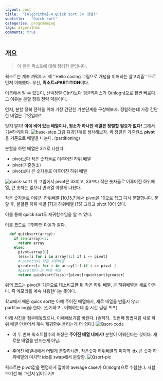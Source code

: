 ```yaml
---
layout: post
title:  "[Algorithm]-4.Quick sort (퀵 정렬)"
subtitle:   "Quick sort"
categories: programming
tags: algorithms
comments: true
---
```

## 개요
> 이 글은 퀵소트에 대해 정리한 글입니다.

퀵소트는 계속 까먹어서 책 ''Hello coding 그림으로 개념을 이해하는 알고리즘'' 으로 먼저 이해했다. 우선, **퀵소트=PARTITION**이다. 

이름에서 알 수 있듯이, 선택정렬 O(n²)보다 평균케이스가 O(nlogn)으로 훨씬 빠르다. 그 이유는 분할 정복 전략 덕분이다.

먼저, 분할 정복 전략을 위해 가장 간단한 기본단계를 구상해보자. 정렬하는데 가장 간단한 배열은 무엇일까?

잊지 말자! **아예 비어 있는 배열이나, 원소가 하나인 배열은 정렬할 필요가 없다!** 그래서 기본단계이다.
![base-step](https://leega403.github.io/assets/img/Algorithms/base-step.png)
그럼 재귀단계를 생각해보자. 퀵 정렬은 기준원소 **pivot**을 기준으로 배열을 나눈다. (partitioning)

분할을 하면 배열은 3개로 나뉜다.
- pivot보다 작은 숫자들로 이루어진 하위 배열
- pivot(기준원소)
- pivot보다 큰 숫자들로 이루어진 하위 배열

![quick-sort1](https://leega403.github.io/assets/img/Algorithms/quick-sort-1.png)
위 그림에서 pivot은 33이고, 33보다 작은 숫자들로 이루어진 하위배열, 큰 숫자는 없으니 빈배열 이렇게 나눴다.

작은 숫자들로 이뤄진 하위배열 [10,15,7]에서 pivot을 10으로 잡고 다시 분할합니다. 분할 후, 분할된 하위 배열 [7]과 하위배열 [15] 그리고 pivot 10이 있다.

이를 통해 quick sort도 재귀함수임을 알 수 있다.

이를 코드로 구현하면 다음과 같다.

``` python
  def quicksort(array):
    if len(array)<2:
      return array
    else:
      pivot=array[0]
      less=[i for i in array[1:] if i <= pivot]
      # pivot보다 작은 하위배열
      greater=[i for i in array[1:] if i >= pivot ]
      #pivot보다 큰 하위 배열
      return quicksort(less)+[pivot]+quicksort(greater)
```
위의 코드는 pivot을 기준으로 대소비교한 뒤 작은 하위 배열, 큰 하위배열을 새로 만든다. 즉 메모리를 계속 사용한다는 뜻이다.

학교에서 배운 quick sort는 아예 주어진 배열에서, 새로 배열을 만들지 않고 partitioning을 한다. (신기하고.. 이해하는데 좀 시간 걸림 ㅋㅋ)

아래 사진을 첨부해놓았으니, 이해해보기를 바란다. (솔직히.. 첫번째 방법처럼 새로 하위 배열 만들어서 계속 재귀함수 돌리는게 더 쉽다.)
![Qsort-code](https://leega403.github.io/assets/img/Algorithms/Qsort-code.png)

- 이 두 번째 퀵소트함수의 특징은 **주어진 배열 내에서!** 분할이 이뤄진다는 것이다. 새로운 배열을 만드는게 아님.

- 주어진 배열내에서 어떻게 분할하냐면,
작은숫자 하위배열의 마지막 idx 큰 숫자 하위배열의 마지막 idx를 swap해서 분할함.
![Qsort-pic](https://leega403.github.io/assets/img/Algorithms/Qsort-pic.png)

퀵소트는 pivot값을 랜덤하게 잡아야 average case가 O(nlogn)으로 수렴한다. 시험보기전 왜 그런지 읽어두기!!
